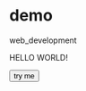 # demo
web_development
<html>
  <head>
    <title>
      Student form
    </title>
  </head>
  <body>
    <p>HELLO WORLD!</p>
    <button>try me</button>
  </body>
</html>
